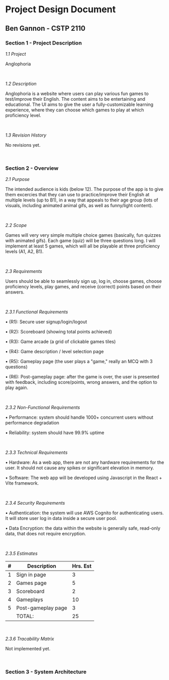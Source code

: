 # Project Design Document

## Ben Gannon - CSTP 2110


### Section 1 - Project Description

*1.1 Project*

Anglophoria

<br>

*1.2 Description*

Anglophoria is a website where users can play various fun games to test/improve their English. The content aims to be entertaining and educational. The UI aims to give the user a fully-customizable learning experience, where they can choose which games to play at which proficiency level.  

<br>

*1.3 Revision History*

No revisions yet.

<br>

### Section 2 - Overview

*2.1 Purpose*

The intended audience is kids (below 12). The purpose of the app is to give them excercies that they can use to practice/improve their English at multiple levels (up to B1), in a way that appeals to their age group (lots of visuals, including animated animal gifs, as well as funny/light content). 

<br>

*2.2 Scope*

Games will very very simple multiple choice games (basically, fun quizzes with animated gifs). Each game (quiz) will be three questions long. I will implement at least 5 games, which will all be playable at three proficiency levels (A1, A2, B1). 

<br>

*2.3 Requirements*

Users should be able to seamlessly sign up, log in, choose games, choose proficiency levels, play games, and receive (correct) points based on their answers. 

<br>

*2.3.1 Functional Requirements*

•	(R1): Secure user signup/login/logout

•	(R2): Scoreboard (showing total points achieved)

•	(R3): Game arcade (a grid of clickable games tiles) 

•	(R4): Game description / level selection page

•	(R5): Gameplay page (the user plays a "game," really an MCQ with 3 questions) 

•	(R6): Post-gameplay page: after the game is over, the user is presented with feedback, including score/points, wrong answers, and the option to play again. 

<br>

*2.3.2 Non-Functional Requirements*

•	Performance: system should handle 1000+ concurrent users without performance degradation

•	Reliability: system should have 99.9% uptime

<br>

*2.3.3 Technical Requirements*

•	Hardware: As a web app, there are not any hardware requirements for the user. It should not cause any spikes or significant elevation in memory.

•	Software: The web app will be developed using Javascript in the React + Vite framework. 

<br>

*2.3.4 Security Requirements*

•	Authentication: the system will use AWS Cognito for authenticating users. It will store user log in data inside a secure user pool. 

•	Data Encryption: the data within the website is generally safe, read-only data, that does not require encryption. 

<br>

*2.3.5 Estimates*

| # | Description | Hrs. Est  |
|----------|-----|------------|
| 1 | Sign in page  | 3 |
| 2 | Games page | 5 |
| 3 | Scoreboard  | 2 |
| 4 | Gameplays  | 10 |
| 5 | Post-gameplay page | 3 |
|  | TOTAL: | 25 |

<br>

*2.3.6 Tracability Matrix*

Not implemented yet.

<br>

### Section 3 - System Architecture





